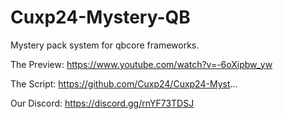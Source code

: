 # Cuxp24-Mystery-QB
Mystery pack system for qbcore frameworks.

The Preview:
https://www.youtube.com/watch?v=-6oXipbw_yw

The Script:
https://github.com/Cuxp24/Cuxp24-Myst...

Our Discord:
https://discord.gg/rnYF73TDSJ
